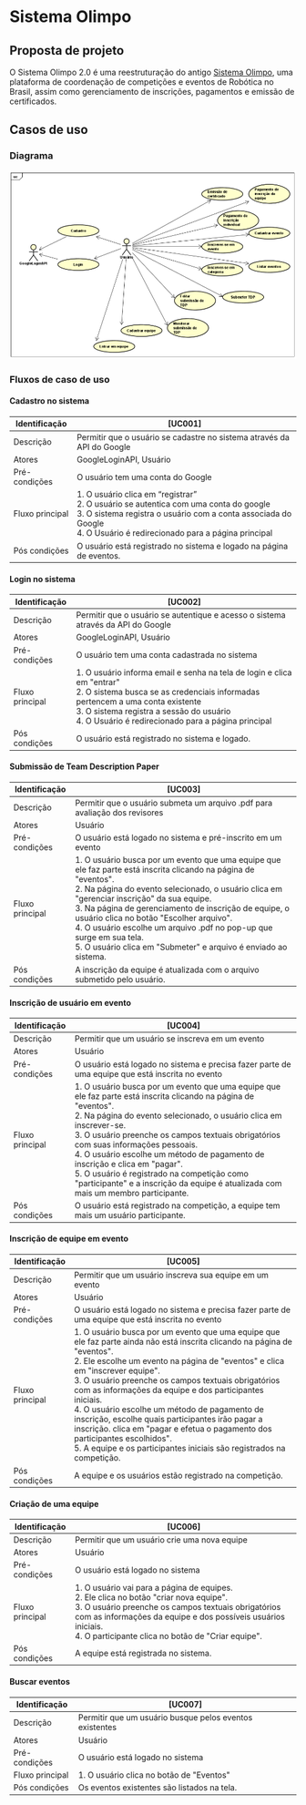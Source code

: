 # Sistema Olimpo
## Proposta de projeto

O Sistema Olimpo 2.0 é uma reestruturação do antigo [Sistema Olimpo](https://novo.sistemaolimpo.org/), uma plataforma de coordenação de competições e eventos de Robótica no Brasil, assim como gerenciamento de inscrições, pagamentos e emissão de certificados.

## Casos de uso
### Diagrama
![diagrama_uc](/resources/diagram_uc.png)
### Fluxos de caso de uso
#### Cadastro no sistema
| Identificação | [UC001] |
| --- | --- |
| Descrição | Permitir que o usuário se cadastre no sistema através da API do Google |
| Atores | GoogleLoginAPI, Usuário |
| Pré-condições | O usuário tem uma conta do Google |
| Fluxo principal | 1. O usuário clica em “registrar” <br> 2. O usuário se autentica com uma conta do google <br> 3. O sistema registra o usuário com a conta associada do Google <br> 4. O Usuário é redirecionado para  a página principal |
| Pós condições | O usuário está registrado no sistema e logado na página de eventos. |

#### Login no sistema
| Identificação | [UC002] |
| --- | --- |
| Descrição | Permitir que o usuário se autentique e acesso o sistema através da API do Google |
| Atores | GoogleLoginAPI, Usuário |
| Pré-condições | O usuário tem uma conta cadastrada no sistema |
| Fluxo principal | 1. O usuário informa email e senha na tela de login e clica em "entrar" <br> 2. O sistema busca se as credenciais informadas pertencem a uma conta existente <br> 3. O sistema registra a sessão do usuário <br> 4. O Usuário é redirecionado para a página principal |
| Pós condições | O usuário está registrado no sistema e logado. |

#### Submissão de Team Description Paper
| Identificação | [UC003] |
| --- | --- |
| Descrição | Permitir que o usuário submeta um arquivo .pdf para avaliação dos revisores |
| Atores | Usuário |
| Pré-condições | O usuário está logado no sistema e pré-inscrito em um evento |
| Fluxo principal | 1. O usuário busca por um evento que uma equipe que ele faz parte está inscrita clicando na página de "eventos". <br> 2. Na página do evento selecionado, o usuário clica em "gerenciar inscrição" da sua equipe. <br> 3. Na página de gerenciamento de inscrição de equipe, o usuário clica no botão "Escolher arquivo". <br> 4. O usuário escolhe um arquivo .pdf no pop-up que surge em sua tela. <br> 5. O usuário clica em "Submeter" e arquivo é enviado ao sistema. |
| Pós condições | A inscrição da equipe é atualizada com o arquivo submetido pelo usuário. |

#### Inscrição de usuário em evento
| Identificação | [UC004] |
| --- | --- |
| Descrição | Permitir que um usuário se inscreva em um evento|
| Atores | Usuário |
| Pré-condições | O usuário está logado no sistema e precisa fazer parte de uma equipe que está inscrita no evento |
| Fluxo principal | 1. O usuário busca por um evento que uma equipe que ele faz parte está inscrita clicando na página de "eventos". <br> 2. Na página do evento selecionado, o usuário clica em inscrever-se. <br> 3. O usuário preenche os campos textuais obrigatórios com suas informações pessoais. <br> 4. O usuário escolhe um método de pagamento de inscrição e clica em "pagar". <br> 5. O usuário é registrado na competição como "participante" e a inscrição da equipe é atualizada com mais um membro participante. |
| Pós condições | O usuário está registrado na competição, a equipe tem mais um usuário participante. |

#### Inscrição de equipe em evento
| Identificação | [UC005] |
| --- | --- |
| Descrição | Permitir que um usuário inscreva sua equipe em um evento|
| Atores | Usuário |
| Pré-condições | O usuário está logado no sistema e precisa fazer parte de uma equipe que está inscrita no evento |
| Fluxo principal | 1. O usuário busca por um evento que uma equipe que ele faz parte ainda não está inscrita clicando na página de "eventos". <br> 2. Ele escolhe um evento na página de "eventos" e clica em "inscrever equipe". <br> 3. O usuário preenche os campos textuais obrigatórios com as informações da equipe e dos participantes iniciais. <br> 4. O usuário escolhe um método de pagamento de inscrição, escolhe quais participantes irão pagar a inscrição. clica em "pagar e efetua o pagamento dos participantes escolhidos". <br> 5. A equipe e os participantes iniciais são registrados na competição. |
| Pós condições | A equipe e os usuários estão registrado na competição. |

#### Criação de uma equipe
| Identificação | [UC006] |
| --- | --- |
| Descrição | Permitir que um usuário crie uma nova equipe |
| Atores | Usuário |
| Pré-condições | O usuário está logado no sistema |
| Fluxo principal | 1. O usuário vai para a página de equipes. <br> 2. Ele clica no botão "criar nova equipe". <br> 3. O usuário preenche os campos textuais obrigatórios com as informações da equipe e dos possíveis usuários iniciais. <br> 4. O participante clica no botão de "Criar equipe". |
| Pós condições | A equipe está registrada no sistema. |

#### Buscar eventos
| Identificação | [UC007] |
| --- | --- |
| Descrição | Permitir que um usuário busque pelos eventos existentes |
| Atores | Usuário |
| Pré-condições | O usuário está logado no sistema |
| Fluxo principal | 1. O usuário clica no botão de "Eventos" <br>
| Pós condições | Os eventos existentes são listados na tela. |
